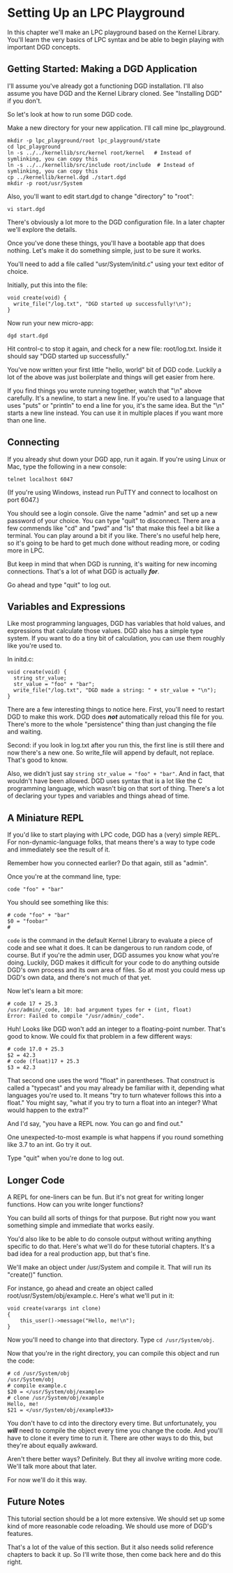 # Setting Up an LPC Playground

In this chapter we'll make an LPC playground based on the Kernel Library. You'll learn the very basics of LPC syntax and be able to begin playing with important DGD concepts.

## Getting Started: Making a DGD Application

I'll assume you've already got a functioning DGD installation. I'll also assume you have DGD and the Kernel Library cloned. See "Installing DGD" if you don't.

So let's look at how to run some DGD code.

Make a new directory for your new application. I'll call mine lpc_playground.

    mkdir -p lpc_playground/root lpc_playground/state
    cd lpc_playground
    ln -s ../../kernellib/src/kernel root/kernel   # Instead of symlinking, you can copy this
    ln -s ../../kernellib/src/include root/include  # Instead of symlinking, you can copy this
    cp ../kernellib/kernel.dgd ./start.dgd
    mkdir -p root/usr/System

Also, you'll want to edit start.dgd to change "directory" to "root":

    vi start.dgd

There's obviously a lot more to the DGD configuration file. In a later chapter we'll explore the details.

Once you've done these things, you'll have a bootable app that does nothing. Let's make it do something simple, just to be sure it works.

You'll need to add a file called "usr/System/initd.c" using your text editor of choice.

Initially, put this into the file:

```
void create(void) {
  write_file("/log.txt", "DGD started up successfully!\n");
}
```

Now run your new micro-app:

    dgd start.dgd

Hit control-c to stop it again, and check for a new file: root/log.txt. Inside it should say "DGD started up successfully."

You've now written your first little "hello, world" bit of DGD code. Luckily a lot of the above was just boilerplate and things will get easier from here.

If you find things you wrote running together, watch that "\\n" above carefully. It's a newline, to start a new line. If you're used to a language that uses "puts" or "println" to end a line for you, it's the same idea. But the "\\n" starts a new line instead. You can use it in multiple places if you want more than one line.

## Connecting

If you already shut down your DGD app, run it again. If you're using Linux or Mac, type the following in a new console:

    telnet localhost 6047

(If you're using Windows, instead run PuTTY and connect to localhost on port 6047.)

You should see a login console. Give the name "admin" and set up a new password of your choice. You can type "quit" to disconnect. There are a few commends like "cd" and "pwd" and "ls" that make this feel a bit like a terminal. You can play around a bit if you like. There's no useful help here, so it's going to be hard to get much done without reading more, or coding more in LPC.

But keep in mind that when DGD is running, it's waiting for new incoming connections. That's a lot of what DGD is actually ***for***.

Go ahead and type "quit" to log out.

## Variables and Expressions

Like most programming languages, DGD has variables that hold values, and expressions that calculate those values. DGD also has a simple type system. If you want to do a tiny bit of calculation, you can use them roughly like you're used to.

In initd.c:

```
void create(void) {
  string str_value;
  str_value = "foo" + "bar";
  write_file("/log.txt", "DGD made a string: " + str_value + "\n");
}
```

There are a few interesting things to notice here. First, you'll need to restart DGD to make this work. DGD does ***not*** automatically reload this file for you. There's more to the whole "persistence" thing than just changing the file and waiting.

Second: if you look in log.txt after you run this, the first line is still there and now there's a new one. So write_file will append by default, not replace. That's good to know.

Also, we didn't just say `string str_value = "foo" + "bar"`. And in fact, that wouldn't have been allowed. DGD uses syntax that is a lot like the C programming language, which wasn't big on that sort of thing. There's a lot of declaring your types and variables and things ahead of time.

## A Miniature REPL

If you'd like to start playing with LPC code, DGD has a (very) simple REPL. For non-dynamic-language folks, that means there's a way to type code and immediately see the result of it.

Remember how you connected earlier? Do that again, still as "admin".

Once you're at the command line, type:

    code "foo" + "bar"

You should see something like this:

```
# code "foo" + "bar"
$0 = "foobar"
#
```

`code` is the command in the default Kernel Library to evaluate a piece of code and see what it does. It can be dangerous to run random code, of course. But if you're the admin user, DGD assumes you know what you're doing. Luckily, DGD makes it difficult for your code to do anything outside DGD's own process and its own area of files. So at most you could mess up DGD's own data, and there's not much of that yet.

Now let's learn a bit more:

```
# code 17 + 25.3
/usr/admin/_code, 10: bad argument types for + (int, float)
Error: Failed to compile "/usr/admin/_code".
```

Huh! Looks like DGD won't add an integer to a floating-point number. That's good to know. We could fix that problem in a few different ways:

```
# code 17.0 + 25.3
$2 = 42.3
# code (float)17 + 25.3
$3 = 42.3
```

That second one uses the word "float" in parentheses. That construct is called a "typecast" and you may already be familiar with it, depending what languages you're used to. It means "try to turn whatever follows this into a float." You might say, "what if you try to turn a float into an integer? What would happen to the extra?"

And I'd say, "you have a REPL now. You can go and find out."

One unexpected-to-most example is what happens if you round something like 3.7 to an int. Go try it out.

Type "quit" when you're done to log out.

## Longer Code

A REPL for one-liners can be fun. But it's not great for writing longer functions. How can you write longer functions?

You can build all sorts of things for that purpose. But right now you want something simple and immediate that works easily.

You'd also like to be able to do console output without writing anything specific to do that. Here's what we'll do for these tutorial chapters. It's a bad idea for a real production app, but that's fine.

We'll make an object under /usr/System and compile it. That will run its "create()" function.

For instance, go ahead and create an object called root/usr/System/obj/example.c. Here's what we'll put in it:

```
void create(varargs int clone)
{
    this_user()->message("Hello, me!\n");
}
```

Now you'll need to change into that directory. Type `cd /usr/System/obj`.

Now that you're in the right directory, you can compile this object and run the code:

```
# cd /usr/System/obj
/usr/System/obj
# compile example.c
$20 = </usr/System/obj/example>
# clone /usr/System/obj/example
Hello, me!
$21 = </usr/System/obj/example#33>
```

You don't have to cd into the directory every time. But unfortunately, you ***will*** need to compile the object every time you change the code. And you'll have to clone it every time to run it. There are other ways to do this, but they're about equally awkward.

Aren't there better ways? Definitely. But they all involve writing more code. We'll talk more about that later.

For now we'll do it this way.

## Future Notes

This tutorial section should be a lot more extensive. We should set up some kind of more reasonable code reloading. We should use more of DGD's features.

That's a lot of the value of this section. But it also needs solid reference chapters to back it up. So I'll write those, then come back here and do this right.
